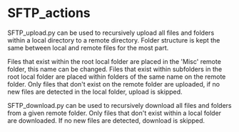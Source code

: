 # SFTP_actions

SFTP_upload.py can be used to recursively upload all files and folders within a local directory to a remote directory. Folder structure is kept the same between local and remote files for the most part. 

Files that exist within the root local folder are placed in the 'Misc' remote folder, this name can be changed.
Files that exist within subfolders in the root local folder are placed within folders of the same name on the remote folder.
Only files that don't exist on the remote folder are uploaded, if no new files are detected in the local folder, upload is skipped.

SFTP_download.py can be used to recursively download all files and folders from a given remote folder.
Only files that don't exist within a local folder are downloaded. If no new files are detected, download is skipped.
